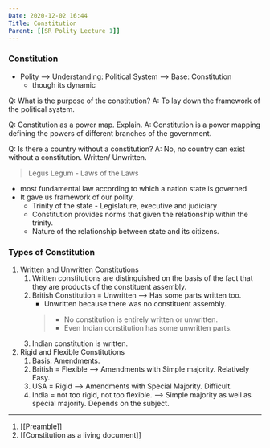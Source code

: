 ```yaml
---
Date: 2020-12-02 16:44
Title: Constitution
Parent: [[SR Polity Lecture 1]]
---
```


### Constitution

*   Polity --> Understanding: Political System --> Base: Constitution
    *   though its dynamic

Q: What is the purpose of the constitution?
A: To lay down the framework of the political system.

Q: Constitution as a power map. Explain.
A: Constitution is a power mapping defining the powers of different branches of the government.

Q: Is there a country without a constitution?
A: No, no country can exist without a constitution. Written/ Unwritten.

<!--- MPuri Notes --->
> Legus Legum - Laws of the Laws
- most fundamental law according to which a nation state is governed
- It gave us framework of our polity. 
    - Trinity of the state - Legislature, executive and judiciary
    - Constitution provides norms that given the relationship within the trinity. 
    - Nature of the relationship between state and its citizens. 



### Types of Constitution

1.  Written and Unwritten Constitutions
    1.  Written constitutions are distinguished on the basis of the fact that they are products of the constituent assembly.
    2.  British Constitution = Unwritten --> Has some parts written too.
        *   Unwritten because there was no constituent assembly.
        > *   No constitution is entirely written or unwritten.
        > *   Even Indian constitution has some unwritten parts.
    3.  Indian constitution is written.
2.  Rigid and Flexible Constitutions
    1.  Basis: Amendments.
    2.  British = Flexible --> Amendments with Simple majority. Relatively Easy.
    3.  USA = Rigid --> Amendments with Special Majority. Difficult.
    4.  India = not too rigid, not too flexible. --> Simple majority as well as special majority. Depends on the subject.
---

1. [[Preamble]]
2. [[Constitution as a living document]]
